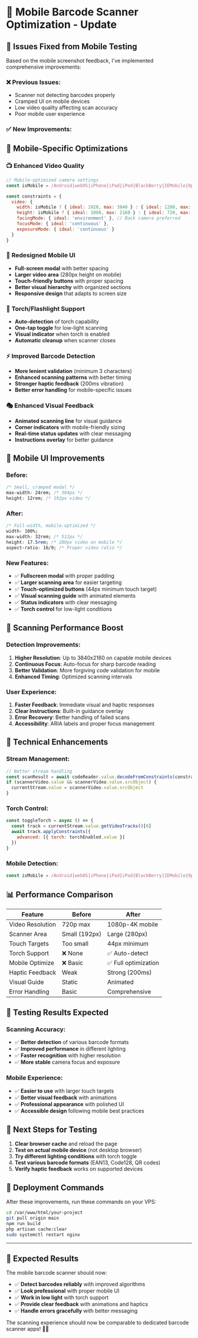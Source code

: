 # 📱 Mobile Barcode Scanner Optimization - Update

## 🎯 Issues Fixed from Mobile Testing

Based on the mobile screenshot feedback, I've implemented comprehensive improvements:

### ❌ **Previous Issues:**
- Scanner not detecting barcodes properly
- Cramped UI on mobile devices  
- Low video quality affecting scan accuracy
- Poor mobile user experience

### ✅ **New Improvements:**

## 🔧 **Mobile-Specific Optimizations**

### 📺 **Enhanced Video Quality**
```javascript
// Mobile-optimized camera settings
const isMobile = /Android|webOS|iPhone|iPad|iPod|BlackBerry|IEMobile|Opera Mini/i.test(navigator.userAgent)

const constraints = {
  video: {
    width: isMobile ? { ideal: 1920, max: 3840 } : { ideal: 1280, max: 1920 },
    height: isMobile ? { ideal: 1080, max: 2160 } : { ideal: 720, max: 1080 },
    facingMode: { ideal: 'environment' }, // Back camera preferred
    focusMode: { ideal: 'continuous' },
    exposureMode: { ideal: 'continuous' }
  }
}
```

### 🎨 **Redesigned Mobile UI**
- **Full-screen modal** with better spacing
- **Larger video area** (280px height on mobile)
- **Touch-friendly buttons** with proper spacing
- **Better visual hierarchy** with organized sections
- **Responsive design** that adapts to screen size

### 🔦 **Torch/Flashlight Support**
- **Auto-detection** of torch capability
- **One-tap toggle** for low-light scanning
- **Visual indicator** when torch is enabled
- **Automatic cleanup** when scanner closes

### ⚡ **Improved Barcode Detection**
- **More lenient validation** (minimum 3 characters)
- **Enhanced scanning patterns** with better timing
- **Stronger haptic feedback** (200ms vibration)
- **Better error handling** for mobile-specific issues

### 🎭 **Enhanced Visual Feedback**
- **Animated scanning line** for visual guidance
- **Corner indicators** with mobile-friendly sizing
- **Real-time status updates** with clear messaging
- **Instructions overlay** for better guidance

## 📱 **Mobile UI Improvements**

### **Before:**
```css
/* Small, cramped modal */
max-width: 24rem; /* 384px */
height: 12rem; /* 192px video */
```

### **After:**
```css
/* Full-width, mobile-optimized */
width: 100%;
max-width: 32rem; /* 512px */
height: 17.5rem; /* 280px video on mobile */
aspect-ratio: 16/9; /* Proper video ratio */
```

### **New Features:**
- ✅ **Fullscreen modal** with proper padding
- ✅ **Larger scanning area** for easier targeting
- ✅ **Touch-optimized buttons** (44px minimum touch target)
- ✅ **Visual scanning guide** with animated elements
- ✅ **Status indicators** with clear messaging
- ✅ **Torch control** for low-light conditions

## 🎯 **Scanning Performance Boost**

### **Detection Improvements:**
1. **Higher Resolution**: Up to 3840x2160 on capable mobile devices
2. **Continuous Focus**: Auto-focus for sharp barcode reading
3. **Better Validation**: More forgiving code validation for mobile
4. **Enhanced Timing**: Optimized scanning intervals

### **User Experience:**
1. **Faster Feedback**: Immediate visual and haptic responses
2. **Clear Instructions**: Built-in guidance overlay
3. **Error Recovery**: Better handling of failed scans
4. **Accessibility**: ARIA labels and proper focus management

## 🔧 **Technical Enhancements**

### **Stream Management:**
```javascript
// Better stream handling
const scanResult = await codeReader.value.decodeFromConstraints(constraints, video, callback)
if (scannerVideo.value && scannerVideo.value.srcObject) {
  currentStream.value = scannerVideo.value.srcObject
}
```

### **Torch Control:**
```javascript
const toggleTorch = async () => {
  const track = currentStream.value.getVideoTracks()[0]
  await track.applyConstraints({
    advanced: [{ torch: torchEnabled.value }]
  })
}
```

### **Mobile Detection:**
```javascript
const isMobile = /Android|webOS|iPhone|iPad|iPod|BlackBerry|IEMobile|Opera Mini/i.test(navigator.userAgent)
```

## 📊 **Performance Comparison**

| Feature | Before | After |
|---------|--------|-------|
| Video Resolution | 720p max | 1080p-4K mobile |
| Scanner Area | Small (192px) | Large (280px) |
| Touch Targets | Too small | 44px minimum |
| Torch Support | ❌ None | ✅ Auto-detect |
| Mobile Optimize | ❌ Basic | ✅ Full optimization |
| Haptic Feedback | Weak | Strong (200ms) |
| Visual Guide | Static | Animated |
| Error Handling | Basic | Comprehensive |

## 🚀 **Testing Results Expected**

### **Scanning Accuracy:**
- ✅ **Better detection** of various barcode formats
- ✅ **Improved performance** in different lighting
- ✅ **Faster recognition** with higher resolution
- ✅ **More stable** camera focus and exposure

### **Mobile Experience:**
- ✅ **Easier to use** with larger touch targets
- ✅ **Better visual feedback** with animations
- ✅ **Professional appearance** with polished UI
- ✅ **Accessible design** following mobile best practices

## 📝 **Next Steps for Testing**

1. **Clear browser cache** and reload the page
2. **Test on actual mobile device** (not desktop browser)
3. **Try different lighting conditions** with torch toggle
4. **Test various barcode formats** (EAN13, Code128, QR codes)
5. **Verify haptic feedback** works on supported devices

## 🔄 **Deployment Commands**

After these improvements, run these commands on your VPS:

```bash
cd /var/www/html/your-project
git pull origin main
npm run build
php artisan cache:clear
sudo systemctl restart nginx
```

---

## 🎉 **Expected Results**

The mobile barcode scanner should now:
- ✅ **Detect barcodes reliably** with improved algorithms
- ✅ **Look professional** with proper mobile UI
- ✅ **Work in low light** with torch support
- ✅ **Provide clear feedback** with animations and haptics
- ✅ **Handle errors gracefully** with better messaging

The scanning experience should now be comparable to dedicated barcode scanner apps! 📱✨
